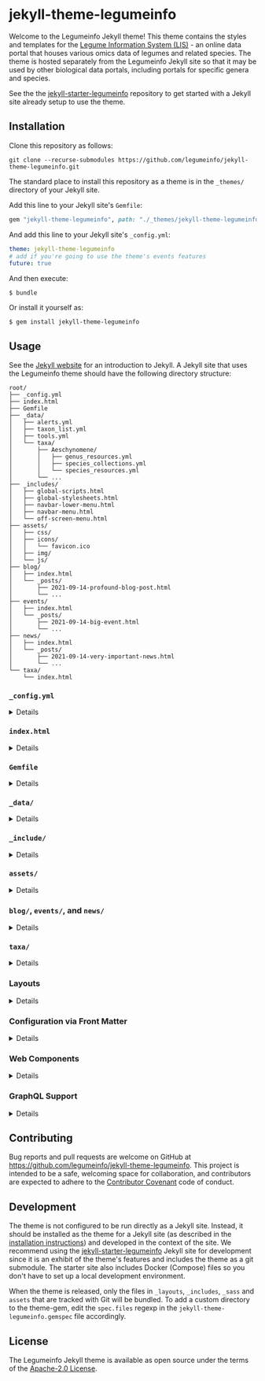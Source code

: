 # jekyll-theme-legumeinfo

Welcome to the Legumeinfo Jekyll theme!
This theme contains the styles and templates for the [Legume Information System (LIS)](https://legumeinfo.org/) - an online data portal that houses various omics data of legumes and related species.
The theme is hosted separately from the Legumeinfo Jekyll site so that it may be used by other biological data portals, including portals for specific genera and species.

See the the [jekyll-starter-legumeinfo](https://github.com/legumeinfo/jekyll-starter-legumeinfo) repository to get started with a Jekyll site already setup to use the theme.

## Installation

Clone this repository as follows:

    git clone --recurse-submodules https://github.com/legumeinfo/jekyll-theme-legumeinfo.git

The standard place to install this repository as a theme is in the `_themes/` directory of your Jekyll site.

Add this line to your Jekyll site's `Gemfile`:

```ruby
gem "jekyll-theme-legumeinfo", path: "./_themes/jekyll-theme-legumeinfo"
```

And add this line to your Jekyll site's `_config.yml`:

```yaml
theme: jekyll-theme-legumeinfo
# add if you're going to use the theme's events features
future: true
```

And then execute:

    $ bundle

Or install it yourself as:

    $ gem install jekyll-theme-legumeinfo

## Usage

See the [Jekyll website](https://jekyllrb.com/) for an introduction to Jekyll.
A Jekyll site that uses the Legumeinfo theme should have the following directory structure:

```
root/
├── _config.yml
├── index.html
├── Gemfile
├── _data/
│   ├── alerts.yml
│   ├── taxon_list.yml
│   ├── tools.yml
│   └── taxa/
│       ├── Aeschynomene/
│       │   ├── genus_resources.yml
│       │   ├── species_collections.yml
│       │   └── species_resources.yml
│       └── ...
├── _includes/
│   ├── global-scripts.html
│   ├── global-stylesheets.html
│   ├── navbar-lower-menu.html
│   ├── navbar-menu.html
│   └── off-screen-menu.html
├── assets/
│   ├── css/
│   ├── icons/
│   │   └── favicon.ico
│   ├── img/
│   └── js/
├── blog/
│   ├── index.html
│   └── _posts/
│       ├── 2021-09-14-profound-blog-post.html
│       └── ...
├── events/
│   ├── index.html
│   └── _posts/
│       ├── 2021-09-14-big-event.html
│       └── ...
├── news/
│   ├── index.html
│   └── _posts/
│       ├── 2021-09-14-very-important-news.html
│       └── ...
└── taxa/
    └── index.html
```

### `_config.yml`
<details>

The `_config.yml` file should be auto-generated when you create your Jekyll site.
This file contains configuration information used by both Jekyll and the Legumeinfo Jekyll theme.
The Legumeinfo Jekyll theme supports the following entries:

* `title`: String (the title used for all pages and shown in the site navbar)
* `subtitle` (optional): String (the subtitle shown in the site navbar)
* `logo` (optional): String (the URL to the site's logo image)
* `email` (optional): String (how users may contact the maintainers of the site)
* `description`: String (the description used in the site meta)
* `baseurl`: String (the subpath of your site, e.g. /blog)
* `url`: String (the base hostname & protocol for your site, e.g. http://example.com)
* `google_analytics_id` (optional): String (unique Google Analytics ID for the site)
* `card_item_limit` (default=`3`): Integer (maximum number of items to display in each card for which no individual limit is specified)
* `blog_card_item_limit` (default=`card_item_limit`): Integer (maximum number of items to display in the Blog card)
* `news_card_item_limit` (default=`card_item_limit`): Integer (maximum number of items to display in the News card)
* `events_card_item_limit` (default=`card_item_limit`): Integer (maximum number of items to display in the Events card)
* `twitter_card_item_limit` (default=`card_item_limit`): Integer (maximum number of items to display in the Twitter card)
* `twitter_username` (optional): String (the site's Twitter handle for social media links)
* `github_username` (optional): String (the site's GitHub handle for social media links)
* `newsletter` (optional): String (the URL to where users can sign up for your site's newsletter)
* `style` (optional):
    * `link_color`: String (what color HTML links should be)
    * `link_hover_color`: String (what color HTML links should be when hovered)
    * `primary_background`: String (what the background color of the main navbar should be)
    * `invert_navbar_text`: Boolean (whether or not to invert the navbar text color)
    * `font_family` (default=`ProximaNova, -apple-system, BlinkMacSystemFont, "Segoe UI", Roboto, "Helvetica Neue", Arial, sans-serif`): String|Array (the default font family for the entire site; fonts are provided by the Web Browser so the array is treated as an ordered list of fonts to try)
    * `font_size` (default=`15px`): String (the default font size for the entire site)
    * `xxlarge_font_size` (default=`38px`): String (the default extra-extra-large font size for the entire site, normally 2.625 &times; `font_size`)
    * `xlarge_font_size` (default=`30px`): String (the default extra-large font size for the entire site, normally 2.0 &times; `font_size`)
    * `large_font_size` (default=`24px`): String (the default large font size for the entire site, normally 1.5 &times; `font_size`)
    * `medium_font_size` (default=`20px`): String (the default medium font size for the entire site, normally 1.25 &times; `font_size`)
    * `small_font_size` (default=`14px`): String (the default small font size for the entire site, normally 0.875 &times; `font_size`)
* `web_components_version` (default=`1.0.0`): String (the version of the LIS Web Components JavaScript library to use; see the [Web Components](#web-components) section for details)
* `graphql_uri` (default=`https://graphql.lis.ncgr.org/`): String (the URI of the GraphQL Server the theme should load data from; see the [GraphQL Support](#graphql-support) section for details)

As described in [Installation](#installation), you'll need to add the Legumeinfo Jekyll theme in your `_config.yml` file.
And you'll need to add `future: true` if you want to use the theme's events features.
</details>

### `index.html`
<details>

`index.html` is the homepage for the site.
It should contain a YML preamble with `title` and `layout` entries.
For example:

```yaml
---
title: Home
layout: home
---
```

The `layout` entry should always specify the `home` layout for the homepage, though you can specify the `default` layout if you want the same layout but without the blog, news, and events cards on the right side of the page.
</details>

### `Gemfile`
<details>

The `Gemfile` should be auto-generated when you create your Jekyll site.
As described in [Installation](#installation), you'll need to add the Legumeinfo Jekyll theme GEM as a dependency in your `Gemfile`.
</details>

### `_data/`
<details>

The `_data/` directory is used by Jekyll to load static data that is not accommodated by its blog model.
The Legumeinfo Jekyll theme expects two files to be in this directory: `species.yml` and `tools.yml`.

**`alerts.yml`** This file contains a list of alerts to be shown on top of the navbar in every page on the site. If the list is not empty, a bell icon will be added to the far right side of the navbar which can be used to toggle the element containing the alerts. Each alert in the list should adhere to the following schema pattern:

```yml
---
-
  type: "primary"|"success"|"warning"|"danger"
  message: "<b>Welcome to the legumeinfo Jekyll starter site!</b> The site's code can be found on <a href='https://github.com/legumeinfo/jekyll-starter-legumeinfo' target='_blank'>GitHub</a>. Click the bell (<span uk-icon='bell'></span>) in the navigation bar to toggle this alert."
```

**`taxon_list.yml` and `taxa/`** The `taxon_list.yml` file contains a list of taxa (genera) that the data portal provides omics data for.
When the Jekyll site is built, the theme geneartes a page in the `_site/taxa/` directory for each genus in the list using the [jekyll-datapage-generator plugin](https://github.com/avillafiorita/jekyll-datapage_gen) and the [`taxon` layout](#layouts).
The `taxon_list.yml` file should adhere to the following schema pattern:

```yml
---
-
  genus: Arachis
  description: "(peanut: domesticated and wild)"
  category: main
-
  genus: Cajanus
  description: "(pigeonpea)"
  category: main
-
  description: "(jointvetch; model for nodule evolution)"
  genus: Aeschynomene
  category: special
-
  description: "(potato bean: potential tuberous crop)"
  genus: Apios
  category: special
```
`category` should be one of `main` or `special` and will be used to determine what groupings the genera will be placed in in the taxa menu.

The `taxa/` directory should contain a subdirectory for each genus in the `taxon_list.yml` file.
Each subidrectory should contain three files: `genus_resources.yml`, `species_collections.yml`, and `species_resources.yml`.
`genus_resources.yml` should adhere to the following schema pattern:
```yml
---
commonName: jointvetch
description: Aeschynomene is a genus of flowering plants in the family Fabaceae, and
  was recently assigned to the informal monophyletic Dalbergia clade of the Dalbergieae.
  They are known commonly as jointvetches. These legumes are most common in warm regions
  and many species are aquatic. The genus as currently circumscribed is paraphyletic
  and it has been suggested that the subgenus Ochopodium be elevated to a new genus
  within the Dalbergieae, though other changes will also be required to render the
  genus monophyletic.
genus: Aeschynomene
resources:
- name: AeschynomeneMine
- URL: https://mines.legumeinfo.org/aeschynomenemine/begin.do
- description: InterMine for Aeschynomene species
species:
- evenia
taxid: 48134
```
`species_collections.yml` should adhere to the following schema pattern:
```yml
---
species:
- name: evenia
  genomes:
    - collection: CIAT22838.gnm1.XF73
      synopsis: "Aeschynomene evenia isolate CIAT22838, whole genome shotgun sequencing project."
  annotations:
    - collection: CIAT22838.gnm1.ann1.ZM3R
      synopsis: "Aeschynomene evenia isolate CIAT22838, whole genome shotgun sequencing project."
```
And `species_resources.yml` should adhere to the following schema pattern:
```yml
---
species:
- abbrev: aesev
  commonName: shrubby jointvetch
  description: The legume genus Aeschynomene L. includes approximately 150 tropical
    and subtropical species, part of them having a semi-aquatic lifestyle. Some hydrophytic
    Aeschynomene species display unusual symbiotic features such as stem nodulation
    and the presence of a Nod factor-independent infection process with some Bradyrhizobium
    strains. To decipher the mechanisms of this original symbiotic process, Aeschynomene
    evenia has emerged as a new model legume because of its advantageous genetic and
    developmental characteristics for molecular genetics. A. evenia (2n=20, 400 Mb/1C)
    is an autogamous diploid species that is annual or short-lived perennial, consisting
    of various genotypes.
  genus: Aeschynomene
  species: evenia
  strains:
  - accession: CIAT22838
    description: The sequenced A. evenia genotype is an inbred line produced by IRD
      from the accession CIAT22838 originating from Malawi. 94% of the 400 Mb genome
      was assembled, 80% anchored to the 10 A. evenia chromosomes and 32,667 protein-coding
      genes predicted, providing a platform for comparative genomics and analysis
      of the nitrogen-fixing symbiosis in legumes.
    identifier: CIAT22838
    name: CIAT22838
    origin: Malawi
    resources: []
  taxid: 561484
```

Note that the species aren't automatically listed anywhere in the theme.
We recommend overriding the navbar files (`_includes/navbar-menu.html`, `_includes/navbar-lower-menu.html`, and/or `_includes/off-screen-menu.html`) to add a link to a species template that lists the species.
See the [jekyll-starter-legumeinfo](https://github.com/legumeinfo/jekyll-starter-legumeinfo) repository for examples of overriding these files and iterating the species in a template.

**`tools.yml`** This file contains a list of tools that are provided by the data portal and links to them.
The list should adhere to the following schema:

```
---
- category: Browse and Search
  name: Gene Families
  description: Description
  url: "#"
- category: Browse and Search
  name: Genome Context Viewer
  description: Browser for dynamically discovering and viewing genomic synteny across
    selected species.
  url: "#"
- category: Search sequences and features against sequence databases
  name: BLAST Sequence Search
  description: Description
  url: "#"
```

By default these tools will be listed in a vertical menu on the left side of every page in the site.
The tools within the list will be grouped by category.
</details>

### `_include/`
<details>

The `_include/` directory is used by Jekyll to place globally-included content onto the site. These files will replace the files of the same name in the theme.

**`navbar-menu.html`** contains the navigation bar menu seen on every page. It is recommended that this menu is given a [responsive width](https://getuikit.com/docs/width#responsive-width) so it can be replaced with a more compact menu on smaller screens. If using an off-screen menu (described below), it is recommend that the toggle component is placed here (see the [`_includes/navbar-menu.html`](https://github.com/legumeinfo/jekyll-theme-legumeinfo/blob/main/_includes/navbar-menu.html) for an example).

**`navbar-lower-menu.html`** contains the navigation bar menu that appears below the main navigation bar seen on every page. It is recommended that this menu is given a [responsive width](https://getuikit.com/docs/width#responsive-width) so it can be replaced with a more compact menu on smaller screens.

**`off-screen-menu.html`** contains a vertical menu that appears in an off-screen side-bar that's including on every page. The off-screen side-bar has unique div ID `#off-screen-menu` and can be toggled using UIkit's [Toggle component](https://getuikit.com/docs/toggle), e.g. `<button uk-toggle="target: #off-screen-menu" type="button"></button>`

**`global-scripts.html`** and **`global-stylesheets.html`** contain scripts and styles to be included on every page.
</details>

### `assets/`
<details>

The assets directory holds static assets that may be used in templates.

**`css/`** The Legumeinfo Jekyll theme uses the [UIkit css framework](https://getuikit.com/).
As such, all contents of the framework are available in the templates you define in your site.
You may add additional styling by saving custom styles in Cascading Style Sheet (`.css`) files in the `assets/css/` directory and importing the files in the templates you want to use them in:

```liquid
<link rel="stylesheet" href="{{ "assets/css/custom.css" | relative_url }}" type="text/css" />
```

**`icons/`** The `icons/` directory is intended to hold any icons you may want to use in your site.
However, there are certain icons the Legumeinfo Jekyll theme will specifically look for in this directory.
Specifically, in addition to the `favicon.ico`, the Legumeinfo Jekyll theme will attempt to load the following icons from the `assets/icons/` directory:

  * `apple-touch-icon-57x57.png`
  * `apple-touch-icon-114x114.png`
  * `apple-touch-icon-72x72.png`
  * `apple-touch-icon-144x144.png`
  * `apple-touch-icon-60x60.png`
  * `apple-touch-icon-120x120.png`
  * `apple-touch-icon-76x76.png`
  * `apple-touch-icon-152x152.png`
  * `apple-touch-icon-180x180.png`
  * `favicon-192x192.png`
  * `favicon-160x160.png`
  * `favicon-96x96.png`
  * `favicon-16x16.png`
  * `favicon-32x32.png`

**`img/`** The `img/` directory is intended to hold images that you want to use in your templates.
To do so, simply copy the image files in the `assets/img/` directory (or a subdirectory) and include them in the template where you want to use them:

```liquid
<img src="{{ "assets/img/lupine.jpg" | relative_url }}" />
```

**`js/`** Though Jekyll is a static site generator, dynamic behavior can be added via JavaScript.
The `js/` directory is intended to hold JavaScript (`.js`) files that you may want to include in you templates.
To include custom JavaScript in your site, put your scripts in the `assets/js/` directory and include them in the templates you want to use them in:

```liquid
<script src="{{ "assets/js/my-webcomponent.js" | relative_url }}"></script>
```
</details>

### `blog/`, `events/`, and `news/`
<details>

Jekyll is "blog aware," meaning it has built in support for blog-esque content.
The Legumeinfo Jekyll theme uses this support for a blog, events, and news.
To create a blog post, an event, or a news item, add an HTML file to the `blog/_posts/`, `events/_posts/`, or `news/_posts/` directory, respectively.
The filename should contain an [ISO formatted date](https://en.wikipedia.org/wiki/ISO_8601#Dates) and a title, such as `news/_posts/2021-02-24-sensational-news.html`.
The files must contain a YML preamble with `layout`, `title`, `author`, and `summary` entries.
Additionally, a blog and news preamble should contain an `author` entry, and an event preamble can contain an `end_date` entry if it's a multi-day event.
For example, `blog/_posts/2021-09-14-profound-blog-post.html` may have the preamble:
```yaml
---
layout:     blog-item
title:      Sensational Event!
end_date:   2022-02-25
summary:    This event is sensational! Probably because it's so long...
---
```
`events/_posts/2021-09-14-big-event.html` may have the preamble:
```yaml
---
layout:     event
title:      Sensational Event!
end_date:   2022-02-25
summary:    This event is sensational! Probably because it's so long...
---
```
And `news/_posts/2021-09-14-very-important-news.html` may have the preamble:
```yaml
---
layout:     news-item
title:      Sensational News!
author:     Alan Cleary
summary:    This news is sensational! Everyone will talk about it... but it changes nothing.
---
```

Note that the blog post's `layout` entry has the value `blog-item`.
This defines a layout provided by the Legumeinfo Jekyll theme for blog posts, thus all blog posts should specify the `blog-item` layout.
Similarly, the event's `layout` entry has the value `event` and the news item's `layout` entry has the value `news-item`.
All events and news items should specify these layouts as well.

The most recent blog posts, events, and news items will be listed in cards on the right side of the homepage.
These cards contain links to `blog/index.html`, `events/index.html`, and `news/index.html`, respectively.
It is left to users of the theme to implement these pages.
See the [jekyll-starter-legumeinfo](https://github.com/legumeinfo/jekyll-starter-legumeinfo) repository for example implementations of these pages.

**[By default](https://jekyllrb.com/docs/upgrading/2-to-3/#future-posts) Jekyll doesn't generate static pages for posts whose date is after the date the site was built.
The theme requires this functionality because events (i.e. posts) of interest are those that haven't happened yet, i.e. future events.
The theme cannot enable this for a site so the site must enable it by adding the following to its** `_config.yml` **file:**
```yaml
# _config.yml
future: true
```
</details>

### `taxa/`
<details>

The theme generates a page for each taxon (genus) when the Jekyll site is built; see **`taxon_list.yml` and `taxa/`** in the [`_data/`](#_data) section for details.
These pages are placed in the `_site/taxa/` directory, which corresponds to the `taxa/` directory in the site's source code.
It is left to users of the theme to implement the `taxa/index.html` page.
See the [jekyll-starter-legumeinfo](https://github.com/legumeinfo/jekyll-starter-legumeinfo) repository for an example implementations of this page.
</details>

### Layouts
<details>

In general, a page can be added to a Jekyll site by simply creating a new HTML file.
The URL of the page will correspond to its directory structure and the name of the HTML file.
However, every page must contain a YML preamble that, at a minimum, defines the layout that should be used via the `layout` entry.
The Legumeinfo Jekyll theme provides the following layouts:

* `base`: The base layout for all pages.
* `default`: The default layout used if a page does not specify a layout.
* `404`: The layout used when a page is not found.
* `blog-item`: The layout used when viewing a specific blog post. Uses `reading-width` layout.
* `blog`: The layout used when viewing all blog posts.
* `event`: The layout used when viewing a specific event.
* `events`: The layout used when viewing all events (automatically updates without rebuilding site).
* `full-width`: A layout uses the full width of the page for content.
* `home`: The layout used when viewing the home page.
* `news-item`: The layout used when viewing a specific news item.
* `news`: The layout used when viewing all news items.
* `page`: Alias for `default`.
* `post`: Alias for `default`.
* `reading-width`: A layout that puts content in a container with an ideal width for reading.
* `taxon`: The template used when generating pages for the taxa (genera) in the `_data/taxon_list.yml` file.

It is recommend that each page uses the `default` layout unless the page corresponds to a previously described page that has a specific layout.
</details>

### Configuration via Front Matter
<details>

The theme allows configuration of specific pages via [front matter variables](https://jekyllrb.com/docs/front-matter/).
The following variables are currently supported:

* `tools_menu` (optional): Boolean (shows the vertical tools menu on any page using the default template)
* `blog_card` (optional): Boolean (shows the blog card on the home page)
* `news_card` (optional): Boolean (shows the news card on the home page)
* `events_card` (optional): Boolean (shows the events card on the home page)
* `twitter_card` (optional): Boolean (shows the Twitter feed card on the home page)
* `web_components` (optional): Boolean (includes the LIS Web Components JavaScript in the page)

Note, [front matter default values](https://jekyllrb.com/docs/configuration/front-matter-defaults/) can be set in the `_config.yml` file.
For example, the following would show the vertical tools menu every page that uses the default template:

```yml
defaults:
  -
    scope:
      path: ""
    values:
      tools_menu: true
```
</details>

### Web Components
<details>

The theme uses the [LIS Web Components](https://www.npmjs.com/package/@legumeinfo/web-components) JavaScript library to support dynamic functionality, such as gene search.
Since not every page needs Web Components, you must "opt-in" to including the LIS Web Components JavaScript on pages you want to use components in.
This is done using the `web_components` [front matter variable](#configuration-via-front-matter).
For example:
```liquid
---
web_components: true
---

<lis-gene-search-element id="gene-search"></lis-gene-search-element>

<script type="module">
  import {getOrganismsFormDataFunction, geneSearchFunction} from "lis-graphql";
  const geneSearchElement = document.getElementById('gene-search');
  geneSearchElement.formDataFunction = getOrganismsFormDataFunction;
  geneSearchElement.searchFunction = geneSearchFunction;
</script>
```
The theme specifies which version of the LIS Web Components JavaScript library to use.
However, this can be overridden using the `web_components_version` variable in the [`_config.yml` file](#_configyml).
</details>

### GraphQL Support
<details>

LIS uses a [GraphQL Server](https://github.com/legumeinfo/graphql-server) to provide a consistent, interconnected API for accessing its data and services.
For convenience, the theme provides JavaScript for querying a GraphQL Server, including functions that fetch and format data for specific Web Components.
These scripts are available via the `lis-graphql` JavaScript module.
This module can be loaded on any page by simply importing one or more features from the module, as demonstrated in [Web Components](#web-components).
The theme loads data from the LIS GraphQL Server by default.
However, this can be overridden using the `graphql_uri` variable in the [`_config.yml` file](#_configyml).
</details>

## Contributing

Bug reports and pull requests are welcome on GitHub at https://github.com/legumeinfo/jekyll-theme-legumeinfo. This project is intended to be a safe, welcoming space for collaboration, and contributors are expected to adhere to the [Contributor Covenant](http://contributor-covenant.org) code of conduct.

## Development

The theme is not configured to be run directly as a Jekyll site.
Instead, it should be installed as the theme for a Jekyll site (as described in the [installation instructions](#installation)) and developed in the context of the site.
We recommend using the [jekyll-starter-legumeinfo](https://github.com/legumeinfo/jekyll-starter-legumeinfo) Jekyll site for development since it is an exhibit of the theme's features and includes the theme as a git submodule.
The starter site also includes Docker (Compose) files so you don't have to set up a local development environment.

When the theme is released, only the files in `_layouts`, `_includes`, `_sass` and `assets` that are tracked with Git will be bundled.
To add a custom directory to the theme-gem, edit the `spec.files` regexp in the `jekyll-theme-legumeinfo.gemspec` file accordingly.

## License

The Legumeinfo Jekyll theme is available as open source under the terms of the [Apache-2.0 License](https://opensource.org/licenses/Apache-2.0).

